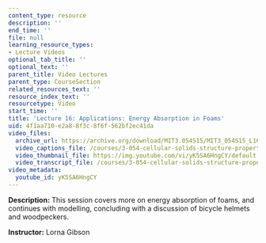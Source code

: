 ```yaml
---
content_type: resource
description: ''
end_time: ''
file: null
learning_resource_types:
- Lecture Videos
optional_tab_title: ''
optional_text: ''
parent_title: Video Lectures
parent_type: CourseSection
related_resources_text: ''
resource_index_text: ''
resourcetype: Video
start_time: ''
title: 'Lecture 16: Applications: Energy Absorption in Foams'
uid: 4f1aa710-e2a8-8f3c-8f6f-562bf2ec41da
video_files:
  archive_url: https://archive.org/download/MIT3.054S15/MIT3_054S15_L16_300k.mp4
  video_captions_file: /courses/3-054-cellular-solids-structure-properties-and-applications-spring-2015/c0155fc230d459c1be2d99b4b2acaf1c_yK5SA6HngCY.vtt
  video_thumbnail_file: https://img.youtube.com/vi/yK5SA6HngCY/default.jpg
  video_transcript_file: /courses/3-054-cellular-solids-structure-properties-and-applications-spring-2015/5c96196b34b943f33b6a8eb427967e4a_yK5SA6HngCY.pdf
video_metadata:
  youtube_id: yK5SA6HngCY
---
```


**Description:** This session covers more on energy absorption of foams, and continues with modelling, concluding with a discussion of bicycle helmets and woodpeckers.

**Instructor:** Lorna Gibson